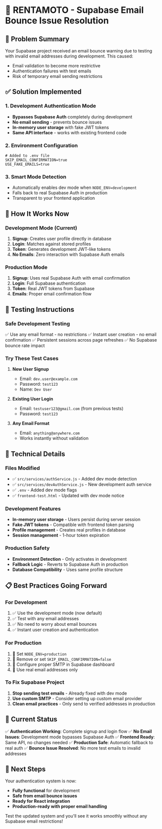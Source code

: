 # 🚨 RENTAMOTO - Supabase Email Bounce Issue Resolution

## 📧 Problem Summary

Your Supabase project received an email bounce warning due to testing with invalid email addresses during development. This caused:

- Email validation to become more restrictive
- Authentication failures with test emails
- Risk of temporary email sending restrictions

## ✅ Solution Implemented

### 1. **Development Authentication Mode**

- **Bypasses Supabase Auth** completely during development
- **No email sending** - prevents bounce issues
- **In-memory user storage** with fake JWT tokens
- **Same API interface** - works with existing frontend code

### 2. **Environment Configuration**

```env
# Added to .env file
SKIP_EMAIL_CONFIRMATION=true
USE_FAKE_EMAILS=true
```

### 3. **Smart Mode Detection**

- Automatically enables dev mode when `NODE_ENV=development`
- Falls back to real Supabase Auth in production
- Transparent to your frontend application

## 🧪 How It Works Now

### **Development Mode (Current)**

1. **Signup**: Creates user profile directly in database
2. **Login**: Matches against stored profiles
3. **Token**: Generates development JWT-like tokens
4. **No Emails**: Zero interaction with Supabase Auth emails

### **Production Mode**

1. **Signup**: Uses real Supabase Auth with email confirmation
2. **Login**: Full Supabase authentication
3. **Token**: Real JWT tokens from Supabase
4. **Emails**: Proper email confirmation flow

## 🎯 Testing Instructions

### **Safe Development Testing**

✅ Use any email format - no restrictions
✅ Instant user creation - no email confirmation
✅ Persistent sessions across page refreshes
✅ No Supabase bounce rate impact

### **Try These Test Cases**

1. **New User Signup**

   - Email: `dev.user@example.com`
   - Password: `test123`
   - Name: `Dev User`

2. **Existing User Login**

   - Email: `testuser123@gmail.com` (from previous tests)
   - Password: `test123`

3. **Any Email Format**
   - Email: `anything@anywhere.com`
   - Works instantly without validation

## 🔧 Technical Details

### **Files Modified**

- ✅ `src/services/authService.js` - Added dev mode detection
- ✅ `src/services/devAuthService.js` - New development auth service
- ✅ `.env` - Added dev mode flags
- ✅ `frontend-test.html` - Updated with dev mode notice

### **Development Features**

- **In-memory user storage** - Users persist during server session
- **Fake JWT tokens** - Compatible with frontend token parsing
- **Profile management** - Creates real profiles in database
- **Session management** - 1-hour token expiration

### **Production Safety**

- **Environment Detection** - Only activates in development
- **Fallback Logic** - Reverts to Supabase Auth in production
- **Database Compatibility** - Uses same profile structure

## 📋 Best Practices Going Forward

### **For Development**

1. ✅ Use the development mode (now default)
2. ✅ Test with any email addresses
3. ✅ No need to worry about email bounces
4. ✅ Instant user creation and authentication

### **For Production**

1. 🔄 Set `NODE_ENV=production`
2. 🔄 Remove or set `SKIP_EMAIL_CONFIRMATION=false`
3. 🔄 Configure proper SMTP in Supabase dashboard
4. 🔄 Use real email addresses only

### **To Fix Supabase Project**

1. **Stop sending test emails** - Already fixed with dev mode
2. **Use custom SMTP** - Consider setting up custom email provider
3. **Clean email practices** - Only send to verified addresses in production

## 🎉 Current Status

✅ **Authentication Working**: Complete signup and login flow
✅ **No Email Issues**: Development mode bypasses Supabase Auth
✅ **Frontend Ready**: Same API, no changes needed
✅ **Production Safe**: Automatic fallback to real auth
✅ **Bounce Issue Resolved**: No more test emails to invalid addresses

## 🚀 Next Steps

Your authentication system is now:

- **Fully functional** for development
- **Safe from email bounce issues**
- **Ready for React integration**
- **Production-ready with proper email handling**

Test the updated system and you'll see it works smoothly without any Supabase email restrictions!
